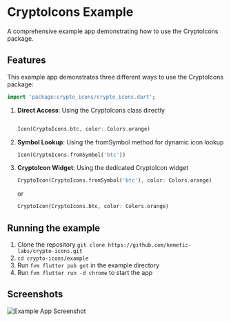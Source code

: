 # CryptoIcons Example

A comprehensive example app demonstrating how to use the CryptoIcons package.

## Features

This example app demonstrates three different ways to use the CryptoIcons package:
```dart
import 'package:crypto_icons/crypto_icons.dart';
```

1. **Direct Access**: Using the CryptoIcons class directly
   ```dart
   
   Icon(CryptoIcons.btc, color: Colors.orange)
   ```

2. **Symbol Lookup**: Using the fromSymbol method for dynamic icon lookup
   ```dart
   Icon(CryptoIcons.fromSymbol('btc'))
   ```

3. **CryptoIcon Widget**: Using the dedicated CryptoIcon widget
   ```dart
   CryptoIcon(CryptoIcons.fromSymbol('btc'), color: Colors.orange)
   ```
   or
    ```dart
   CryptoIcon(CryptoIcons.btc, color: Colors.orange)
   ```

## Running the example

1. Clone the repository `git clone https://github.com/kemetic-labs/crypto-icons.git`
2. `cd crypto-icons/example`
3. Run `fvm flutter pub get` in the example directory
4. Run `fvm flutter run -d chrome` to start the app

## Screenshots

![Example App Screenshot](screenshots/screenshot.png)
